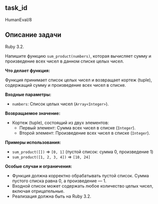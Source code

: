 ## task_id
HumanEval/8

## Описание задачи
Ruby 3.2.

Напишите функцию `sum_product(numbers)`, которая вычисляет сумму и произведение всех чисел в данном списке целых чисел.

**Что делает функция:**

Функция принимает список целых чисел и возвращает кортеж (tuple), содержащий сумму и произведение всех чисел в списке.

**Входные параметры:**

* `numbers`: Список целых чисел (`Array<Integer>`).

**Возвращаемое значение:**

* Кортеж (tuple), состоящий из двух элементов:
    * Первый элемент: Сумма всех чисел в списке (`Integer`).
    * Второй элемент: Произведение всех чисел в списке (`Integer`).

**Примеры использования:**

* `sum_product([])`  => `[0, 1]` (пустой список: сумма 0, произведение 1)
* `sum_product([1, 2, 3, 4])` => `[10, 24]`


**Особые случаи и ограничения:**

* Функция должна корректно обрабатывать пустой список.  Сумма пустого списка равна 0, а произведение — 1.
* Входной список может содержать любое количество целых чисел, включая отрицательные.
* Реализация должна быть на Ruby 3.2.

